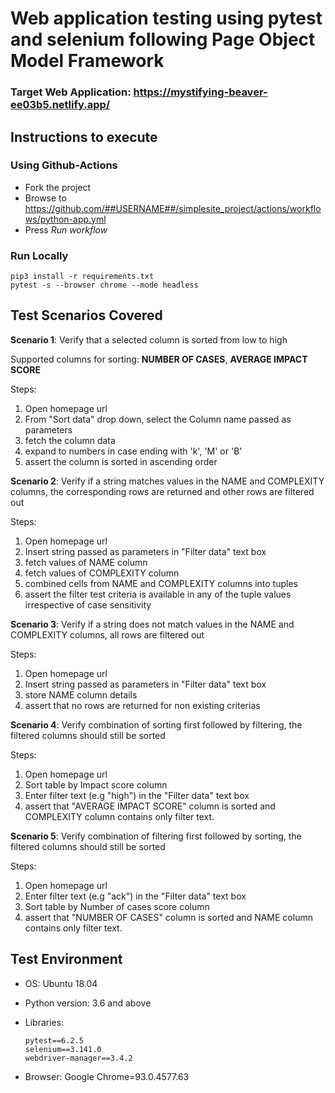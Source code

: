 # Web application testing using pytest and selenium following Page Object Model Framework

### Target Web Application: https://mystifying-beaver-ee03b5.netlify.app/


## Instructions to execute

### Using Github-Actions
- Fork the project
- Browse to https://github.com/##USERNAME##/simplesite_project/actions/workflows/python-app.yml
- Press *Run workflow*

### Run Locally
```
pip3 install -r requirements.txt
pytest -s --browser chrome --mode headless
```

## Test Scenarios Covered

**Scenario 1**: Verify that a selected column is sorted from low to high

Supported columns for sorting: **NUMBER OF CASES**, **AVERAGE IMPACT SCORE**

Steps:
1. Open homepage url
2. From "Sort data" drop down, select the Column name passed as parameters
3. fetch the column data
4. expand to numbers in case ending with 'k', 'M' or 'B'
5. assert the column is sorted in ascending order


**Scenario 2**: Verify if a string matches values in the NAME and COMPLEXITY columns, the corresponding rows are returned and other rows are filtered out

Steps:
1. Open homepage url
2. Insert string passed as parameters in "Filter data" text box
3. fetch values of NAME column
4. fetch values of COMPLEXITY column
5. combined cells from NAME and COMPLEXITY columns into tuples
6. assert the filter test criteria is available in any of the tuple values irrespective of case sensitivity


**Scenario 3**: Verify if a string does not match values in the NAME and COMPLEXITY columns, all  rows are filtered out

Steps:
1. Open homepage url
2. Insert string passed as parameters in "Filter data" text box
3. store NAME column details
4. assert that no rows are returned for non existing criterias


**Scenario 4**: Verify combination of sorting first followed by filtering, the filtered columns should still be sorted

Steps:
1. Open homepage url
2. Sort table by Impact score column
3. Enter filter text (e.g "high") in the "Filter data" text box
4. assert that "AVERAGE IMPACT SCORE" column is sorted and COMPLEXITY column contains only filter text. 


**Scenario 5**: Verify combination of filtering first followed by sorting, the filtered columns should still be sorted

Steps:
1. Open homepage url
2. Enter filter text (e.g "ack") in the "Filter data" text box
3. Sort table by Number of cases score column
4. assert that "NUMBER OF CASES" column is sorted and NAME column contains only filter text. 


## Test Environment

- OS: Ubuntu 18.04
- Python version: 3.6 and above
- Libraries:

    ```
    pytest==6.2.5
    selenium==3.141.0
    webdriver-manager==3.4.2
    ```
- Browser: Google Chrome=93.0.4577.63